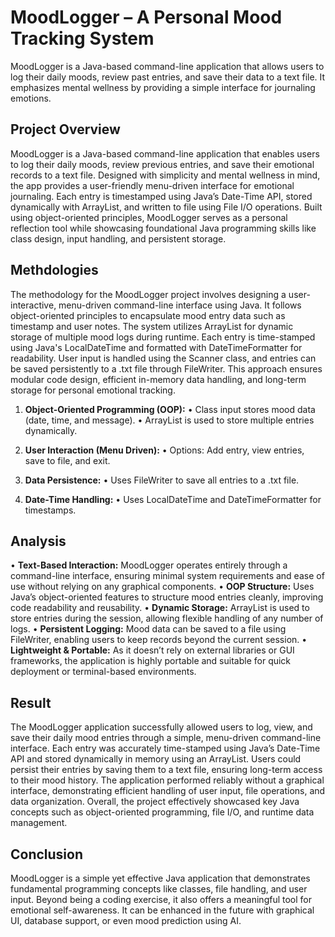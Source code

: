 # MoodLogger – A Personal Mood Tracking System
MoodLogger is a Java-based command-line application that allows users to log their daily moods, review past entries, and save their data to a text file. It emphasizes mental wellness by providing a simple interface for journaling emotions.

## Project Overview
MoodLogger is a Java-based command-line application that enables users to log their daily moods, review previous entries, and save their emotional records to a text file. Designed with simplicity and mental wellness in mind, the app provides a user-friendly menu-driven interface for emotional journaling. Each entry is timestamped using Java’s Date-Time API, stored dynamically with ArrayList, and written to file using File I/O operations. Built using object-oriented principles, MoodLogger serves as a personal reflection tool while showcasing foundational Java programming skills like class design, input handling, and persistent storage.

## Methdologies
The methodology for the MoodLogger project involves designing a user-interactive, menu-driven command-line interface using Java. It follows object-oriented principles to encapsulate mood entry data such as timestamp and user notes. The system utilizes ArrayList for dynamic storage of multiple mood logs during runtime. Each entry is time-stamped using Java's LocalDateTime and formatted with DateTimeFormatter for readability. User input is handled using the Scanner class, and entries can be saved persistently to a .txt file through FileWriter. This approach ensures modular code design, efficient in-memory data handling, and long-term storage for personal emotional tracking.

1. **Object-Oriented Programming (OOP):**
    • Class input stores mood data (date, time, and message).
    • ArrayList is used to store multiple entries dynamically.

2. **User Interaction (Menu Driven):**
    • Options: Add entry, view entries, save to file, and exit.

3. **Data Persistence:**
    • Uses FileWriter to save all entries to a .txt file.

4. **Date-Time Handling:**
    • Uses LocalDateTime and DateTimeFormatter for timestamps.

## Analysis
• **Text-Based Interaction:** MoodLogger operates entirely through a command-line interface, ensuring minimal system requirements and ease of use without relying on any graphical components.
• **OOP Structure:** Uses Java’s object-oriented features to structure mood entries cleanly, improving code readability and reusability.
• **Dynamic Storage:** ArrayList is used to store entries during the session, allowing flexible handling of any number of logs.
• **Persistent Logging:** Mood data can be saved to a file using FileWriter, enabling users to keep records beyond the current session.
• **Lightweight & Portable:** As it doesn’t rely on external libraries or GUI frameworks, the application is highly portable and suitable for quick deployment or terminal-based environments.

## Result
The MoodLogger application successfully allowed users to log, view, and save their daily mood entries through a simple, menu-driven command-line interface. Each entry was accurately time-stamped using Java’s Date-Time API and stored dynamically in memory using an ArrayList. Users could persist their entries by saving them to a text file, ensuring long-term access to their mood history. The application performed reliably without a graphical interface, demonstrating efficient handling of user input, file operations, and data organization. Overall, the project effectively showcased key Java concepts such as object-oriented programming, file I/O, and runtime data management.

## Conclusion
MoodLogger is a simple yet effective Java application that demonstrates fundamental programming concepts like classes, file handling, and user input. Beyond being a coding exercise, it also offers a meaningful tool for emotional self-awareness. It can be enhanced in the future with graphical UI, database support, or even mood prediction using AI.

